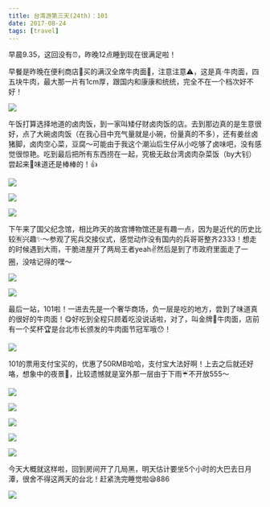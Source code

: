 ```yaml
---
title: 台湾游第三天(24th)：101
date: 2017-08-24
tags: [travel]
---
```


早晨9.35，这回没有⏰，昨晚12点睡到现在很满足啦！

早餐是昨晚在便利商店🏪买的满汉全席牛肉面🍜，注意注意⚠️，这是真·牛肉面，四五块牛肉，最大那一片有1cm厚，跟国内和康康和统统，完全不在一个档次好不好！

![](images/zaocan.png)

午饭打算选择地道的卤肉饭，到一家叫矮仔财卤肉饭的店。去到那边真的是生意很好，点了大碗卤肉饭（在我心目中充气量就是小碗，份量真的不多），还有姜丝卤猪脚，卤肉空心菜，豆腐～可能由于我这个潮汕后生仔从小吃够了卤味吧，没有感觉很惊艳。吃到最后把所有东西捞在一起，究极无敌台湾卤肉杂菜饭（by大钊）尝起来👅味道还是棒棒的！👍

![](images/xiezi.png)

![](images/jiejing1.png)

![](images/wucan.png)

下午来了国父纪念馆，相比昨天的故宫博物馆还是有趣一点，因为是近代的历史比较🈶️兴趣✨～参观了宪兵交接仪式，感觉动作没有国内的兵哥哥整齐2333！想走的时候遇到大雨，干脆进屋开了两局王者yeah✌️然后是到了市政府里面走了一圈，没啥记得的嘿～

![](images/tamen1.png)

![](images/meinv.png)

最后一站，101啦！一进去先是一个奢华商场，负一层是吃的地方，尝到了味道真的很好的牛肉面！😋好吃到全程只顾着吃没说话啦，对了，叫金牌🏅️牛肉面，店前有一个奖杯🏆是台北市长颁发的牛肉面节冠军哦😯！

![](images/wancan.png)

101的票用支付宝买的，优惠了50RMB哈哈，支付宝大法好啊！上去之后就还好咯，想象中的夜景🌃，比较遗憾就是室外那一层由于下雨☔️不开放555～

![](images/jiejing2.png)

![](images/qinglv.png)

![](images/wangzherongyao.png)

![](images/gouge.png)

![](images/hezhao.png)

今天大概就这样啦，回到房间开了几局黑，明天估计要坐5个小时的大巴去日月潭，很舍不得这两天的台北！赶紧洗完睡觉啦😪886

![](images/tamen2.png)
